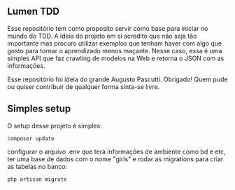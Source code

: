 ## Lumen TDD

Esse repositório tem como proposito servir como base para iniciar no mundo do TDD.
A ideia do projeto em si acredito que não seja tão importante mas procuro utilizar exemplos
que tenham haver com algo que gosto para tornar o aprendizado menos maçante. Nesse caso, essa é uma simples
API que faz crawling de modelos na Web e retorna o JSON com as informações.

Esse repositório foi ideia do grande Augusto Pascutti. Obrigado!
Quem pude ou quiser contribuir de qualquer forma sinta-se livre.

## Simples setup

O setup desse projeto é simples:
```
composer update
```

configurar o arquivo .env que terá informações de ambiente como bd e etc, ter uma base de dados
com o nome "girls" e rodar as migrations para criar as tabelas no banco:

```
php artisan migrate
```